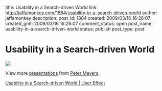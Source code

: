 title: Usability in a Search-driven World
link: http://jaffamonkey.com/1884/usability-in-a-search-driven-world
author: jaffamonkey
description: 
post_id: 1884
created: 2009/03/16 16:26:07
created_gmt: 2009/03/16 16:26:07
comment_status: open
post_name: usability-in-a-search-driven-world
status: publish
post_type: post

# Usability in a Search-driven World

![](http://counters.gigya.com/wildfire/IMP/CXNID=2000002.0NXC/bT*xJmx*PTEyMzcyMTY4MTI3MTUmcHQ9MTIzNzIxNjgyMjYwNiZwPTEwMTkxJmQ9Jmc9MiZ*PSZvPTdkY2NkOTdhMjMzYTRkOTg4ODI5NWFmMDAxYjBhMTRl.gif)

View more [presentations](http://www.slideshare.net/) from [Peter Meyers](http://www.slideshare.net/crumplezone).

[Usability in a Search-driven World | User Effect](http://www.usereffect.com/topic/usability-in-a-search-driven-world)